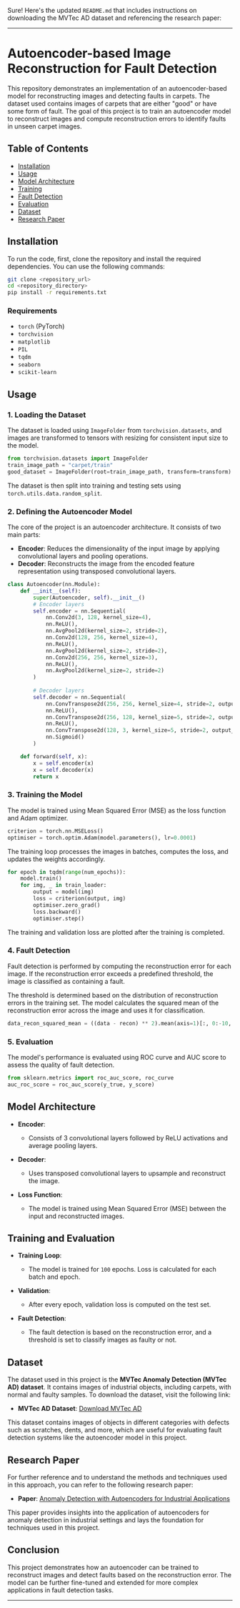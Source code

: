 Sure! Here's the updated `README.md` that includes instructions on downloading the MVTec AD dataset and referencing the research paper:

---

# Autoencoder-based Image Reconstruction for Fault Detection

This repository demonstrates an implementation of an autoencoder-based model for reconstructing images and detecting faults in carpets. The dataset used contains images of carpets that are either "good" or have some form of fault. The goal of this project is to train an autoencoder model to reconstruct images and compute reconstruction errors to identify faults in unseen carpet images.

## Table of Contents

- [Installation](#installation)
- [Usage](#usage)
- [Model Architecture](#model-architecture)
- [Training](#training)
- [Fault Detection](#fault-detection)
- [Evaluation](#evaluation)
- [Dataset](#dataset)
- [Research Paper](#research-paper)

## Installation

To run the code, first, clone the repository and install the required dependencies. You can use the following commands:

```bash
git clone <repository_url>
cd <repository_directory>
pip install -r requirements.txt
```

### Requirements

- `torch` (PyTorch)
- `torchvision`
- `matplotlib`
- `PIL`
- `tqdm`
- `seaborn`
- `scikit-learn`

## Usage

### 1. Loading the Dataset

The dataset is loaded using `ImageFolder` from `torchvision.datasets`, and images are transformed to tensors with resizing for consistent input size to the model.

```python
from torchvision.datasets import ImageFolder
train_image_path = "carpet/train"
good_dataset = ImageFolder(root=train_image_path, transform=transform)
```

The dataset is then split into training and testing sets using `torch.utils.data.random_split`.

### 2. Defining the Autoencoder Model

The core of the project is an autoencoder architecture. It consists of two main parts:

- **Encoder**: Reduces the dimensionality of the input image by applying convolutional layers and pooling operations.
- **Decoder**: Reconstructs the image from the encoded feature representation using transposed convolutional layers.

```python
class Autoencoder(nn.Module):
    def __init__(self):
        super(Autoencoder, self).__init__()
        # Encoder layers
        self.encoder = nn.Sequential(
            nn.Conv2d(3, 128, kernel_size=4),
            nn.ReLU(),
            nn.AvgPool2d(kernel_size=2, stride=2),
            nn.Conv2d(128, 256, kernel_size=4),
            nn.ReLU(),
            nn.AvgPool2d(kernel_size=2, stride=2),
            nn.Conv2d(256, 256, kernel_size=3),
            nn.ReLU(),
            nn.AvgPool2d(kernel_size=2, stride=2)
        )
        
        # Decoder layers
        self.decoder = nn.Sequential(
            nn.ConvTranspose2d(256, 256, kernel_size=4, stride=2, output_padding=1),
            nn.ReLU(),
            nn.ConvTranspose2d(256, 128, kernel_size=5, stride=2, output_padding=1),
            nn.ReLU(),
            nn.ConvTranspose2d(128, 3, kernel_size=5, stride=2, output_padding=1),
            nn.Sigmoid()
        )

    def forward(self, x):
        x = self.encoder(x)
        x = self.decoder(x)
        return x
```

### 3. Training the Model

The model is trained using Mean Squared Error (MSE) as the loss function and Adam optimizer.

```python
criterion = torch.nn.MSELoss()
optimiser = torch.optim.Adam(model.parameters(), lr=0.0001)
```

The training loop processes the images in batches, computes the loss, and updates the weights accordingly.

```python
for epoch in tqdm(range(num_epochs)):
    model.train()
    for img, _ in train_loader:
        output = model(img)
        loss = criterion(output, img)
        optimiser.zero_grad()
        loss.backward()
        optimiser.step()
```

The training and validation loss are plotted after the training is completed.

### 4. Fault Detection

Fault detection is performed by computing the reconstruction error for each image. If the reconstruction error exceeds a predefined threshold, the image is classified as containing a fault.

The threshold is determined based on the distribution of reconstruction errors in the training set. The model calculates the squared mean of the reconstruction error across the image and uses it for classification.

```python
data_recon_squared_mean = ((data - recon) ** 2).mean(axis=1)[:, 0:-10, 0:-10].mean(axis=(1, 2))
```

### 5. Evaluation

The model's performance is evaluated using ROC curve and AUC score to assess the quality of fault detection.

```python
from sklearn.metrics import roc_auc_score, roc_curve
auc_roc_score = roc_auc_score(y_true, y_score)
```

## Model Architecture

- **Encoder**: 
  - Consists of 3 convolutional layers followed by ReLU activations and average pooling layers.
  
- **Decoder**: 
  - Uses transposed convolutional layers to upsample and reconstruct the image.

- **Loss Function**:
  - The model is trained using Mean Squared Error (MSE) between the input and reconstructed images.

## Training and Evaluation

- **Training Loop**: 
  - The model is trained for `100` epochs. Loss is calculated for each batch and epoch.
  
- **Validation**:
  - After every epoch, validation loss is computed on the test set.
  
- **Fault Detection**:
  - The fault detection is based on the reconstruction error, and a threshold is set to classify images as faulty or not.

## Dataset

The dataset used in this project is the **MVTec Anomaly Detection (MVTec AD) dataset**. It contains images of industrial objects, including carpets, with normal and faulty samples. To download the dataset, visit the following link:

- **MVTec AD Dataset**: [Download MVTec AD](https://www.mvtec.com/company/research/datasets/mvtec-ad)

This dataset contains images of objects in different categories with defects such as scratches, dents, and more, which are useful for evaluating fault detection systems like the autoencoder model in this project.

## Research Paper

For further reference and to understand the methods and techniques used in this approach, you can refer to the following research paper:

- **Paper**: [Anomaly Detection with Autoencoders for Industrial Applications](https://arxiv.org/pdf/2012.07122)

This paper provides insights into the application of autoencoders for anomaly detection in industrial settings and lays the foundation for techniques used in this project.

## Conclusion

This project demonstrates how an autoencoder can be trained to reconstruct images and detect faults based on the reconstruction error. The model can be further fine-tuned and extended for more complex applications in fault detection tasks.

---